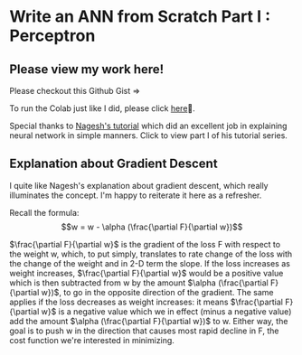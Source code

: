 # Write an ANN from Scratch Part I : Perceptron


<!--more-->
<!-- Independent project via Python in Summer 2020 EconEx externship -->

## Please view my work here!

Please checkout this Github Gist => <script src="https://gist.github.com/Yumian-Cui/8eb25b27e1bf5440a8bd1de63a632341.js"></script>

To run the Colab just like I did, please click [here](https://colab.research.google.com/drive/1vcyY0qq-3jpmuG7UHAVEsctV7-WZpe-8?usp=sharing#scrollTo=Fmd55Zzd0Oyj)🙂. 

Special thanks to [Nagesh's tutorial](https://www.kdnuggets.com/2019/11/build-artificial-neural-network-scratch-part-1.html) which did an excellent job in explaining neural network in simple manners. Click to view part I of his tutorial series. 

## Explanation about Gradient Descent

I quite like Nagesh's explanation about gradient descent, which really illuminates the concept. I'm happy to reiterate it here as a refresher. 

Recall the formula: $$w = w - \alpha (\frac{\partial F}{\partial w})$$

$\frac{\partial F}{\partial w}$ is the gradient of the loss F with respect to the weight w, which, to put simply, translates to rate change of the loss with the change of the weight and in 2-D term the slope. If the loss increases as weight increases, $\frac{\partial F}{\partial w}$ would be a positive value which is then subtracted from w by the amount $\alpha (\frac{\partial F}{\partial w})$, to go in the opposite direction of the gradient. The same applies if the loss decreases as weight increases: it means $\frac{\partial F}{\partial w}$ is a negative value which we in effect (minus a negative value) add the amount $\alpha (\frac{\partial F}{\partial w})$ to w. Either way, the goal is to push w in the direction that causes most rapid decline in F, the cost function we're interested in minimizing. 
